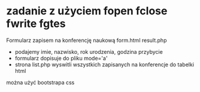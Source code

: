 # zadanie z użyciem fopen fclose fwrite fgtes

Formularz zapisem na konferencję naukową form.html result.php

- podajemy imie, nazwisko, rok urodzenia, godzina przybycie
- formularz dopisuje do pliku mode='a'
- strona list.php wyswitli wszystkich zapisanych na konferencje do tabelki html

można użyć bootstrapa css
